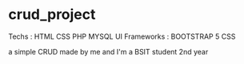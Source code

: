 # crud_project
Techs : HTML CSS PHP MYSQL
UI Frameworks : BOOTSTRAP 5 CSS

a simple CRUD made by me and I'm a BSIT student 2nd year
